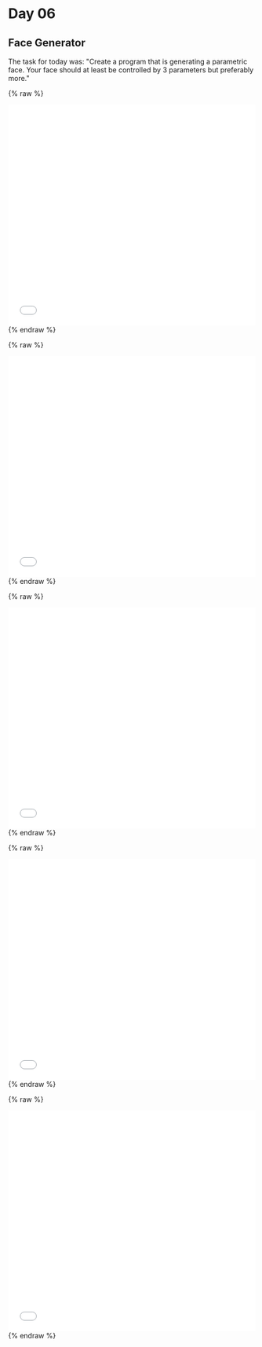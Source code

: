 # Day 06

## Face Generator

The task for today was: "Create a program that is generating a parametric face. Your face should at least be controlled by 3 parameters but preferably more." 

{% raw %}
<iframe src="content\day06\faces_v1_ascii\index.html" width="100%" height="450" frameborder="no"></iframe>
{% endraw %}

{% raw %}
<iframe src="content\day06\faces_v2_circles\index.html" width="100%" height="450" frameborder="no"></iframe>
{% endraw %}

{% raw %}
<iframe src="content\day06\faces_v3_camera\index.html" width="100%" height="450" frameborder="no"></iframe>
{% endraw %}

{% raw %}
<iframe src="content\day06\faces_v4_3D\index.html" width="100%" height="450" frameborder="no"></iframe>
{% endraw %}

{% raw %}
<iframe src="content\day06\faces_v5_3D\index.html" width="100%" height="450" frameborder="no"></iframe>
{% endraw %}